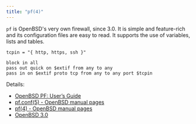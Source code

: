 ```yaml
---
title: "pf(4)"
---
```


`pf` is OpenBSD's very own firewall, since 3.0. It is simple and feature-rich
and its configuration files are easy to read.  It supports the use of variables,
lists and tables.

```
tcpin = "{ http, https, ssh }"

block in all
pass out quick on $extif from any to any
pass in on $extif proto tcp from any to any port $tcpin
```

Details:

* [OpenBSD PF: User’s Guide](https://www.openbsd.org/faq/pf/)
* [pf.conf(5) - OpenBSD manual pages](https://man.openbsd.org/pf.conf.5)
* [pf(4) - OpenBSD manual pages](https://man.openbsd.org/pf)
* [OpenBSD 3.0](https://www.openbsd.org/30.html)
